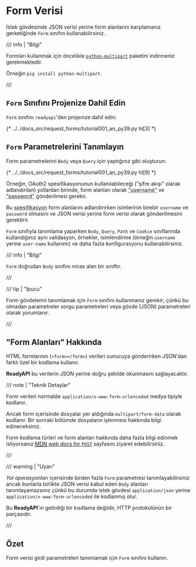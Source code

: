 # Form Verisi

İstek gövdesinde JSON verisi yerine form alanlarını karşılamanız gerketiğinde `Form` sınıfını kullanabilirsiniz.

/// info | "Bilgi"

Formları kullanmak için öncelikle <a href="https://github.com/Kludex/python-multipart" class="external-link" target="_blank">`python-multipart`</a> paketini indirmeniz gerekmektedir.

Örneğin `pip install python-multipart`.

///

## `Form` Sınıfını Projenize Dahil Edin

`Form` sınıfını `readyapi`'den projenize dahil edin:

{* ../../docs_src/request_forms/tutorial001_an_py39.py hl[3] *}

## `Form` Parametrelerini Tanımlayın

Form parametrelerini `Body` veya `Query` için yaptığınız gibi oluşturun:

{* ../../docs_src/request_forms/tutorial001_an_py39.py hl[9] *}

Örneğin, OAuth2 spesifikasyonunun kullanılabileceği ("şifre akışı" olarak adlandırılan) yollardan birinde, form alanları olarak <abbr title="Kullanıcı Adı: Username">"username"</abbr> ve <abbr title="Şifre: Password">"password"</abbr> gönderilmesi gerekir.

Bu <abbr title="Spesifikasyon: Specification">spesifikasyon</abbr> form alanlarını adlandırırken isimlerinin birebir `username` ve `password` olmasını ve JSON verisi yerine form verisi olarak gönderilmesini gerektirir.

`Form` sınıfıyla tanımlama yaparken `Body`, `Query`, `Path` ve `Cookie` sınıflarında kullandığınız aynı validasyon, örnekler, isimlendirme (örneğin `username` yerine `user-name` kullanımı) ve daha fazla konfigurasyonu kullanabilirsiniz.

/// info | "Bilgi"

`Form` doğrudan `Body` sınıfını miras alan bir sınıftır.

///

/// tip | "İpucu"

Form gövdelerini tanımlamak için `Form` sınıfını kullanmanız gerekir; çünkü bu olmadan parametreler sorgu parametreleri veya gövde (JSON) parametreleri olarak yorumlanır.

///

## "Form Alanları" Hakkında

HTML formlarının (`<form></form>`) verileri sunucuya gönderirken JSON'dan farklı özel bir kodlama kullanır.

**ReadyAPI** bu verilerin JSON yerine doğru şekilde okunmasını sağlayacaktır.

/// note | "Teknik Detaylar"

Form verileri normalde `application/x-www-form-urlencoded` medya tipiyle kodlanır.

Ancak form içerisinde dosyalar yer aldığında `multipart/form-data` olarak kodlanır. Bir sonraki bölümde dosyaların işlenmesi hakkında bilgi edineceksiniz.

Form kodlama türleri ve form alanları hakkında daha fazla bilgi edinmek istiyorsanız <a href="https://developer.mozilla.org/en-US/docs/Web/HTTP/Methods/POST" class="external-link" target="_blank"><abbr title="Mozilla Developer Network">MDN</abbr> web docs for <code>POST</code></a> sayfasını ziyaret edebilirsiniz.

///

/// warning | "Uyarı"

*Yol operasyonları* içerisinde birden fazla `Form` parametresi tanımlayabilirsiniz ancak bunlarla birlikte JSON verisi kabul eden `Body` alanları tanımlayamazsınız çünkü bu durumda istek gövdesi `application/json` yerine `application/x-www-form-urlencoded` ile kodlanmış olur.

Bu **ReadyAPI**'ın getirdiği bir kısıtlama değildir, HTTP protokolünün bir parçasıdır.

///

## Özet

Form verisi girdi parametreleri tanımlamak için `Form` sınıfını kullanın.
